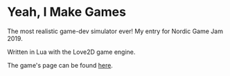 # Yeah, I Make Games
The most realistic game-dev simulator ever! My entry for Nordic Game Jam 2019.

Written in Lua with the Love2D game engine.

The game's page can be found [here](https://drikdrok.itch.io/yeah-i-make-games).
